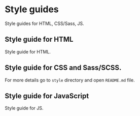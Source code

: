 # Style guides

Style guides for HTML, CSS/Sass, JS.

## Style guide for HTML

Style guide for HTML.

## Style guide for CSS and Sass/SCSS.

For more details go to `style` directory and open `README.md` file. 

## Style guide for JavaScript

Style guide for JS.